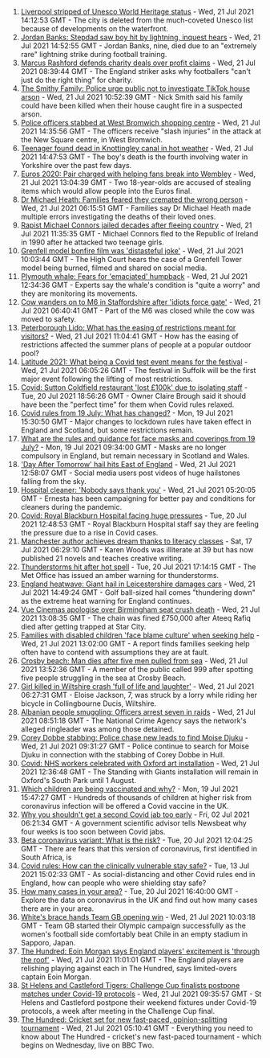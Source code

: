 1. [Liverpool stripped of Unesco World Heritage status](https://www.bbc.co.uk/news/uk-england-merseyside-57879475) - Wed, 21 Jul 2021 14:12:53 GMT - The city is deleted from the much-coveted Unesco list because of developments on the waterfront.
2. [Jordan Banks: Stepdad saw boy hit by lightning, inquest hears](https://www.bbc.co.uk/news/uk-england-lancashire-57917009) - Wed, 21 Jul 2021 14:52:55 GMT - Jordan Banks, nine, died due to an "extremely rare" lightning strike during football training.
3. [Marcus Rashford defends charity deals over profit claims](https://www.bbc.co.uk/news/uk-england-manchester-57912240) - Wed, 21 Jul 2021 08:39:44 GMT - The England striker asks why footballers "can't just do the right thing" for charity.
4. [The Smithy Family: Police urge public not to investigate TikTok house arson](https://www.bbc.co.uk/news/uk-england-london-57915749) - Wed, 21 Jul 2021 10:52:39 GMT - Nick Smith said his family could have been killed when their house caught fire in a suspected arson.
5. [Police officers stabbed at West Bromwich shopping centre](https://www.bbc.co.uk/news/uk-england-birmingham-57918379) - Wed, 21 Jul 2021 14:35:56 GMT - The officers receive "slash injuries" in the attack at the New Square centre, in West Bromwich.
6. [Teenager found dead in Knottingley canal in hot weather](https://www.bbc.co.uk/news/uk-england-leeds-57911897) - Wed, 21 Jul 2021 14:47:53 GMT - The boy's death is the fourth involving water in Yorkshire over the past few days.
7. [Euros 2020: Pair charged with helping fans break into Wembley](https://www.bbc.co.uk/news/uk-england-london-57914715) - Wed, 21 Jul 2021 13:04:39 GMT - Two 18-year-olds are accused of stealing items which would allow people into the Euros final.
8. [Dr Michael Heath: Families feared they cremated the wrong person](https://www.bbc.co.uk/news/uk-england-57888136) - Wed, 21 Jul 2021 06:15:51 GMT - Families say Dr Michael Heath made multiple errors investigating the deaths of their loved ones.
9. [Rapist Michael Connors jailed decades after fleeing country](https://www.bbc.co.uk/news/uk-england-cumbria-57914544) - Wed, 21 Jul 2021 11:35:35 GMT - Michael Connors fled to the Republic of Ireland in 1990 after he attacked two teenage girls.
10. [Grenfell model bonfire film was 'distasteful joke'](https://www.bbc.co.uk/news/uk-england-london-57908236) - Wed, 21 Jul 2021 10:03:44 GMT - The High Court hears the case of a Grenfell Tower model being burned, filmed and shared on social media.
11. [Plymouth whale: Fears for 'emaciated' humpback](https://www.bbc.co.uk/news/uk-england-devon-57914422) - Wed, 21 Jul 2021 12:34:36 GMT - Experts say the whale's condition is "quite a worry" and they are monitoring its movements.
12. [Cow wanders on to M6 in Staffordshire after 'idiots force gate'](https://www.bbc.co.uk/news/uk-england-stoke-staffordshire-57911929) - Wed, 21 Jul 2021 06:40:41 GMT - Part of the M6 was closed while the cow was moved to safety.
13. [Peterborough Lido: What has the easing of restrictions meant for visitors?](https://www.bbc.co.uk/news/uk-england-cambridgeshire-57906928) - Wed, 21 Jul 2021 11:04:41 GMT - How has the easing of restrictions affected the summer plans of people at a popular outdoor pool?
14. [Latitude 2021: What being a Covid test event means for the festival](https://www.bbc.co.uk/news/uk-england-suffolk-57895625) - Wed, 21 Jul 2021 06:05:26 GMT - The festival in Suffolk will be the first major event following the lifting of most restrictions.
15. [Covid: Sutton Coldfield restaurant 'lost £100k' due to isolating staff](https://www.bbc.co.uk/news/uk-england-birmingham-57907661) - Tue, 20 Jul 2021 18:56:26 GMT - Owner Claire Brough said it should have been the "perfect time" for them when Covid rules relaxed.
16. [Covid rules from 19 July: What has changed?](https://www.bbc.co.uk/news/explainers-52530518) - Mon, 19 Jul 2021 15:30:50 GMT - Major changes to lockdown rules have taken effect in England and Scotland, but some restrictions remain.
17. [What are the rules and guidance for face masks and coverings from 19 July?](https://www.bbc.co.uk/news/health-51205344) - Mon, 19 Jul 2021 09:34:00 GMT - Masks are no longer compulsory in England, but remain necessary in Scotland and Wales.
18. ['Day After Tomorrow' hail hits East of England](https://www.bbc.co.uk/news/uk-england-essex-57918556) - Wed, 21 Jul 2021 12:58:07 GMT - Social media users post videos of huge hailstones falling from the sky.
19. [Hospital cleaner: 'Nobody says thank you'](https://www.bbc.co.uk/news/uk-england-london-57909642) - Wed, 21 Jul 2021 05:20:05 GMT - Ernesta has been campaigning for better pay and conditions for cleaners during the pandemic.
20. [Covid: Royal Blackburn Hospital facing huge pressures](https://www.bbc.co.uk/news/uk-england-lancashire-57900021) - Tue, 20 Jul 2021 12:48:53 GMT - Royal Blackburn Hospital staff say they are feeling the pressure due to a rise in Covid cases.
21. [Manchester author achieves dream thanks to literacy classes](https://www.bbc.co.uk/news/uk-england-manchester-57867004) - Sat, 17 Jul 2021 06:29:10 GMT - Karen Woods was illiterate at 39 but has now published 21 novels and teaches creative writing.
22. [Thunderstorms hit after hot spell](https://www.bbc.co.uk/news/uk-england-essex-57909228) - Tue, 20 Jul 2021 17:14:15 GMT - The Met Office has issued an amber warning for thunderstorms.
23. [England heatwave: Giant hail in Leicestershire damages cars](https://www.bbc.co.uk/news/uk-england-leicestershire-57909700) - Wed, 21 Jul 2021 14:49:24 GMT - Golf ball-sized hail comes "thundering down" as the extreme heat warning for England continues.
24. [Vue Cinemas apologise over Birmingham seat crush death](https://www.bbc.co.uk/news/uk-england-birmingham-57917470) - Wed, 21 Jul 2021 13:08:35 GMT - The chain was fined £750,000 after Ateeq Rafiq died after getting trapped at Star City.
25. [Families with disabled children 'face blame culture' when seeking help](https://www.bbc.co.uk/news/uk-england-leeds-57915086) - Wed, 21 Jul 2021 13:02:00 GMT - A report finds families seeking help often have to contend with assumptions they are at fault.
26. [Crosby beach: Man dies after five men pulled from sea](https://www.bbc.co.uk/news/uk-england-merseyside-57912239) - Wed, 21 Jul 2021 13:52:36 GMT - A member of the public called 999 after spotting five people struggling in the sea at Crosby Beach.
27. [Girl killed in Wiltshire crash 'full of life and laughter'](https://www.bbc.co.uk/news/uk-england-wiltshire-57909295) - Wed, 21 Jul 2021 06:27:31 GMT - Eloise Jackson, 7, was struck by a lorry while riding her bicycle in Collingbourne Ducis, Wiltshire.
28. [Albanian people smuggling: Officers arrest seven in raids](https://www.bbc.co.uk/news/uk-england-57913790) - Wed, 21 Jul 2021 08:51:18 GMT - The National Crime Agency says the network's alleged ringleader was among those detained.
29. [Corey Dobbe stabbing: Police chase new leads to find Moise Djuku](https://www.bbc.co.uk/news/uk-england-humber-57913635) - Wed, 21 Jul 2021 09:31:27 GMT - Police continue to search for Moise Djuku in connection with the stabbing of Corey Dobbe in Hull.
30. [Covid: NHS workers celebrated with Oxford art installation](https://www.bbc.co.uk/news/uk-england-oxfordshire-57908496) - Wed, 21 Jul 2021 12:36:48 GMT - The Standing with Giants installation will remain in Oxford's South Park until 1 August.
31. [Which children are being vaccinated and why?](https://www.bbc.co.uk/news/health-57888429) - Mon, 19 Jul 2021 15:47:27 GMT - Hundreds of thousands of children at higher risk from coronavirus infection will be offered a Covid vaccine in the UK.
32. [Why you shouldn't get a second Covid jab too early](https://www.bbc.co.uk/news/newsbeat-57682233) - Fri, 02 Jul 2021 06:21:34 GMT - A government scientific advisor tells Newsbeat why four weeks is too soon between Covid jabs.
33. [Beta coronavirus variant: What is the risk?](https://www.bbc.co.uk/news/health-55534727) - Tue, 20 Jul 2021 12:04:25 GMT - There are fears that this version of coronavirus, first identified in South Africa, is
34. [Covid rules: How can the clinically vulnerable stay safe?](https://www.bbc.co.uk/news/health-51997151) - Tue, 13 Jul 2021 15:02:33 GMT - As social-distancing and other Covid rules end in England, how can people who were shielding stay safe?
35. [How many cases in your area?](https://www.bbc.co.uk/news/uk-51768274) - Tue, 20 Jul 2021 16:40:00 GMT - Explore the data on coronavirus in the UK and find out how many cases there are in your area.
36. [White's brace hands Team GB opening win](https://www.bbc.co.uk/sport/football/57905236) - Wed, 21 Jul 2021 10:03:18 GMT - Team GB started their Olympic campaign successfully as the women's football side comfortably beat Chile in an empty stadium in Sapporo, Japan.
37. [The Hundred: Eoin Morgan says England players' excitement is 'through the roof'](https://www.bbc.co.uk/sport/cricket/57910880) - Wed, 21 Jul 2021 11:01:01 GMT - The England players are relishing playing against each in The Hundred, says limited-overs captain Eoin Morgan.
38. [St Helens and Castleford Tigers: Challenge Cup finalists postpone matches under Covid-19 protocols](https://www.bbc.co.uk/sport/rugby-league/57903233) - Wed, 21 Jul 2021 09:35:57 GMT - St Helens and Castleford postpone their weekend fixtures under Covid-19 protocols, a week after meeting in the Challenge Cup final.
39. [The Hundred: Cricket set for new fast-paced, opinion-splitting tournament](https://www.bbc.co.uk/sport/cricket/57899712) - Wed, 21 Jul 2021 05:10:41 GMT - Everything you need to know about The Hundred - cricket's new fast-paced tournament - which begins on Wednesday, live on BBC Two.
